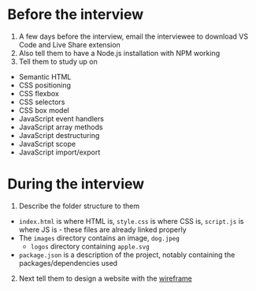 # Before the interview

1. A few days before the interview, email the interviewee to download VS Code and Live Share extension
2. Also tell them to have a Node.js installation with NPM working
3. Tell them to study up on
  - Semantic HTML
  - CSS positioning
  - CSS flexbox
  - CSS selectors
  - CSS box model
  - JavaScript event handlers
  - JavaScript array methods
  - JavaScript destructuring
  - JavaScript scope
  - JavaScript import/export

# During the interview

1. Describe the folder structure to them
  - `index.html` is where HTML is, `style.css` is where CSS is, `script.js` is where JS is - these files are already linked properly
  - The `images` directory contains an image, `dog.jpeg`
    - `logos` directory containing `apple.svg`
  - `package.json` is a description of the project, notably containing the packages/dependencies used
2. Next tell them to design a website with the [wireframe](https://www.figma.com/file/TK0OyjylAWa3McB7B8u1MC/Project-Lumiere-Technical-Interview?node-id=0%3A1)
